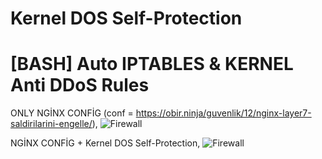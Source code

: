 # Kernel DOS Self-Protection 
# [BASH] Auto IPTABLES &amp; KERNEL Anti DDoS Rules 

ONLY NGİNX CONFİG (conf = https://obir.ninja/guvenlik/12/nginx-layer7-saldirilarini-engelle/),
![Firewall](https://media.discordapp.net/attachments/784878474166403082/791251580204089364/unknown.png?width=733&height=458)

NGİNX CONFİG + Kernel DOS Self-Protection,
![Firewall](https://media.discordapp.net/attachments/784878474166403082/791251852305367081/unknown.png?width=733&height=458)
